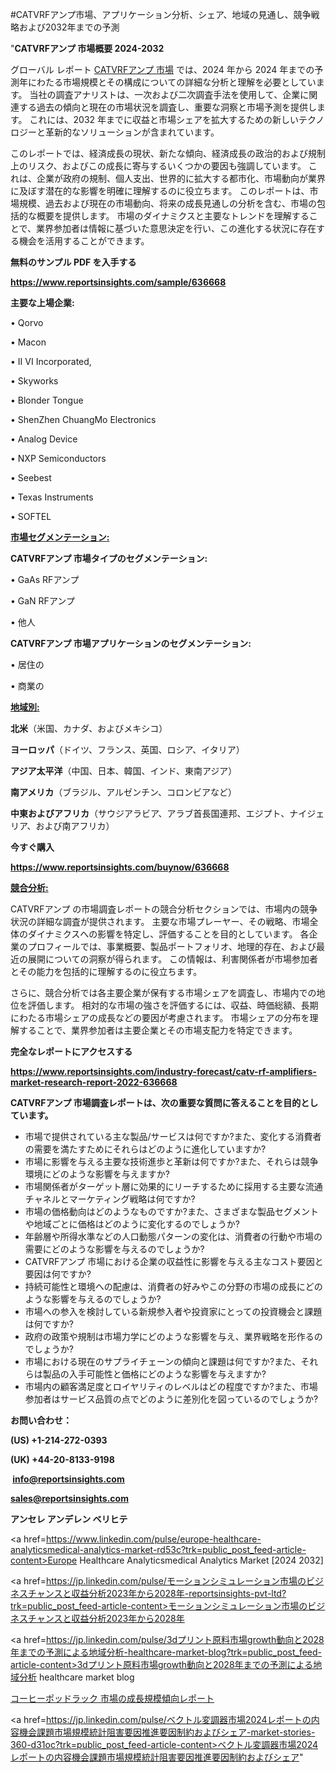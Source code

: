 #CATVRFアンプ市場、アプリケーション分析、シェア、地域の見通し、競争戦略および2032年までの予測

"<strong>CATVRFアンプ 市場概要 2024-2032</strong>

グローバル レポート <a href=https://www.reportsinsights.com/sample/636668>CATVRFアンプ 市場</a> では、2024 年から 2024 年までの予測年にわたる市場規模とその構成についての詳細な分析と理解を必要としています。 当社の調査アナリストは、一次および二次調査手法を使用して、企業に関連する過去の傾向と現在の市場状況を調査し、重要な洞察と市場予測を提供します。 これには、2032 年までに収益と市場シェアを拡大​​するための新しいテクノロジーと革新的なソリューションが含まれています。

このレポートでは、経済成長の現状、新たな傾向、経済成長の政治的および規制上のリスク、およびこの成長に寄与するいくつかの要因も強調しています。 これは、企業が政府の規制、個人支出、世界的に拡大する都市化、市場動向が業界に及ぼす潜在的な影響を明確に理解するのに役立ちます。 このレポートは、市場規模、過去および現在の市場動向、将来の成長見通しの分析を含む、市場の包括的な概要を提供します。 市場のダイナミクスと主要なトレンドを理解することで、業界参加者は情報に基づいた意思決定を行い、この進化する状況に存在する機会を活用することができます。

<strong><b>無料のサンプル PDF を入手する</b></strong>

<a href=https://www.reportsinsights.com/sample/636668><strong><u>https://www.reportsinsights.com/sample/636668</u></strong></a>

<strong>主要な上場企業:</strong>

• Qorvo

• Macon

• II VI Incorporated,

• Skyworks

• Blonder Tongue

• ShenZhen ChuangMo Electronics

• Analog Device

• NXP Semiconductors

• Seebest

• Texas Instruments

• SOFTEL

<strong><u>市場セグメンテーション</u></strong><strong><u>:</u></strong>

<strong>CATVRFアンプ 市場タイプのセグメンテーション:</strong>

• GaAs RFアンプ

• GaN RFアンプ

• 他人

<strong>CATVRFアンプ 市場アプリケーションのセグメンテーション:</strong>

• 居住の

• 商業の

<strong><u>地域別</u></strong><strong><u>:</u></strong>

<strong>北米</strong>（米国、カナダ、およびメキシコ）

<strong>ヨーロッパ</strong>（ドイツ、フランス、英国、ロシア、イタリア）

<strong>アジア太平洋</strong>（中国、日本、韓国、インド、東南アジア）

<strong>南アメリカ</strong>（ブラジル、アルゼンチン、コロンビアなど）

<strong>中東およびアフリカ</strong>（サウジアラビア、アラブ首長国連邦、エジプト、ナイジェリア、および南アフリカ）

<strong>今すぐ購入</strong>

<a href=https://www.reportsinsights.com/buynow/636668><strong><u>https://www.reportsinsights.com/buynow/636668</u></strong></a>

<strong><u>競合分析:</u></strong>

CATVRFアンプ の市場調査レポートの競合分析セクションでは、市場内の競争状況の詳細な調査が提供されます。 主要な市場プレーヤー、その戦略、市場全体のダイナミクスへの影響を特定し、評価することを目的としています。 各企業のプロフィールでは、事業概要、製品ポートフォリオ、地理的存在、および最近の展開についての洞察が得られます。 この情報は、利害関係者が市場参加者とその能力を包括的に理解するのに役立ちます。

さらに、競合分析では各主要企業が保有する市場シェアを調査し、市場内での地位を評価します。 相対的な市場の強さを評価するには、収益、時価総額、長期にわたる市場シェアの成長などの要因が考慮されます。 市場シェアの分布を理解することで、業界参加者は主要企業とその市場支配力を特定できます。

<strong>完全なレポートにアクセスする</strong>

<a href=https://www.reportsinsights.com/industry-forecast/catv-rf-amplifiers-market-research-report-2022-636668><strong><u><b>https://www.reportsinsights.com/industry-forecast/catv-rf-amplifiers-market-research-report-2022-636668</b></u></strong></a>

<strong><b>CATVRFアンプ 市場調査レポートは、次の重要な質問に答えることを目的としています。</b></strong>
<ul>
  <li>市場で提供されている主な製品/サービスは何ですか?また、変化する消費者の需要を満たすためにそれらはどのように進化していますか?</li>
  <li>市場に影響を与える主要な技術進歩と革新は何ですか?また、それらは競争環境にどのような影響を与えますか?</li>
  <li>市場関係者がターゲット層に効果的にリーチするために採用する主要な流通チャネルとマーケティング戦略は何ですか?</li>
  <li>市場の価格動向はどのようなものですか?また、さまざまな製品セグメントや地域ごとに価格はどのように変化するのでしょうか?</li>
  <li>年齢層や所得水準などの人口動態パターンの変化は、消費者の行動や市場の需要にどのような影響を与えるのでしょうか?</li>
  <li>CATVRFアンプ 市場における企業の収益性に影響を与える主なコスト要因と要因は何ですか?</li>
  <li>持続可能性と環境への配慮は、消費者の好みやこの分野の市場の成長にどのような影響を与えるのでしょうか?</li>
  <li>市場への参入を検討している新規参入者や投資家にとっての投資機会と課題は何ですか?</li>
  <li>政府の政策や規制は市場力学にどのような影響を与え、業界戦略を形作るのでしょうか?</li>
  <li>市場における現在のサプライチェーンの傾向と課題は何ですか?また、それらは製品の入手可能性と価格にどのような影響を与えますか?</li>
  <li>市場内の顧客満足度とロイヤリティのレベルはどの程度ですか?また、市場参加者はサービス品質の点でどのように差別化を図っているのでしょうか?</li>
</ul>
<strong>お問い合わせ：</strong>

<strong>(US) +1-214-272-0393</strong>

<strong>(UK) +44-20-8133-9198</strong>

<strong> </strong><a href=info@reportsinsights.com><strong><u>info@reportsinsights.com</u></strong></a>

<a href=sales@reportsinsights.com><strong><u>sales@reportsinsights.com</u></strong></a>

<strong>アンセレ アンデレン ベリヒテ</strong>

<a href=https://www.linkedin.com/pulse/europe-healthcare-analyticsmedical-analytics-market-rd53c?trk=public_post_feed-article-content>Europe Healthcare Analyticsmedical Analytics Market [2024 2032]</a>

<a href=https://jp.linkedin.com/pulse/モーションシミュレーション市場のビジネスチャンスと収益分析2023年から2028年-reportsinsights-pvt-ltd?trk=public_post_feed-article-content>モーションシミュレーション市場のビジネスチャンスと収益分析2023年から2028年</a>

<a href=https://jp.linkedin.com/pulse/3dプリント原料市場growth動向と2028年までの予測による地域分析-healthcare-market-blog?trk=public_post_feed-article-content>3dプリント原料市場growth動向と2028年までの予測による地域分析 healthcare market blog</a>

<a href=https://www.linkedin.com/pulse/コーヒーポッドラック-市場の成長規模傾向レポート-community-market-research/>コーヒーポッドラック 市場の成長規模傾向レポート</a>

<a href=https://jp.linkedin.com/pulse/ベクトル変調器市場2024レポートの内容機会課題市場規模統計阻害要因推進要因制約およびシェア-market-stories-360-d31oc?trk=public_post_feed-article-content>ベクトル変調器市場2024レポートの内容機会課題市場規模統計阻害要因推進要因制約およびシェア</a>"

